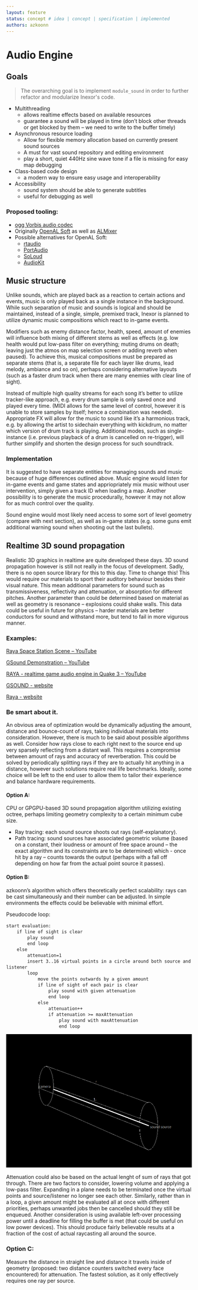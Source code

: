 ```yaml
---
layout: feature
status: concept # idea | concept | specification | implemented
authors: azkoonn
---
```


# Audio Engine
## Goals
> The overarching goal is to implement `module_sound` in order to further refactor and modularize Inexor's code.
* Multithreading
	* allows realtime effects based on available resources
	* guarantee a sound will be played in time
		(don’t block other threads or get blocked by them – we need to write to the buffer timely)
* Asynchronous resource loading
	* Allow for flexible memory allocation based on currently present sound sources
	* A must for vast sound repository and editing environment
	* play a short, quiet 440Hz sine wave tone if a file is missing for easy map debugging
* Class-based code design
	* a modern way to ensure easy usage and interoperability
* Accessibility
	* sound system should be able to generate subtitles
	* useful for debugging as well

### Proposed tooling:
* [ogg Vorbis audio codec](https://xiph.org/vorbis/)
* Originally [OpenAL Soft](https://openal-soft.org/) as well as [ALMixer](https://playcontrol.net/opensource/ALmixer/)
* Possible alternatives for OpenAL Soft:
	* [rtaudio](https://www.music.mcgill.ca/~gary/rtaudio/)
	* [PortAudio](http://www.portaudio.com/)
	* [SoLoud](http://sol.gfxile.net/soloud/)
	* [AudioKit](https://audiokitpro.com/)

## Music structure
Unlike sounds, which are played back as a reaction to certain actions and events, music is only played back as a single instance in the background. While such separation of music and sounds is logical and should be maintained, instead of a single, simple, premixed track, Inexor is planned to utilize dynamic music compositions which react to in-game events.

Modifiers such as enemy distance factor, health, speed, amount of enemies will influence both mixing of different stems as well as effects (e.g. low health would put low-pass filter on everything; muting drums on death; leaving just the atmos on map selection screen or adding reverb when paused). To achieve this, musical compositions must be prepared as separate stems (that is, a separate file for each layer like drums, lead melody, ambiance and so on), perhaps considering alternative layouts (such as a faster drum track when there are many enemies with clear line of sight).

Instead of multiple high quality streams for each song it’s better to utilize tracker-like approach, e.g. every drum sample is only saved once and played every time. (MIDI allows for the same level of control, however it is unable to store samples by itself; hence a combination was needed). Appropriate FX will allow for the music to sound like it’s a harmonious track, e.g. by allowing the artist to sidechain everything with kickdrum, no matter which version of drum track is playing. Additional modes, such as single-instance (i.e. previous playback of a drum is cancelled on re-trigger), will further simplify and shorten the design process for such soundtrack.

### Implementation
It is suggested to have separate entities for managing sounds and music because of huge differences outlined above. Music engine would listen for in-game events and game states and appriopriately mix music without user intervention, simply given a track ID when loading a map.
Another possibility is to generate the music procedurally, however it may not allow for as much control over the quality.

Sound engine would most likely need access to some sort of level geometry (compare with next section), as well as in-game states (e.g. some guns emit additional warning sound when shooting out the last bullets).

## Realtime 3D sound propagation
Realistic 3D graphics in realtime are quite developed these days. 3D sound propagation however is still not really in the focus of development. Sadly, there is no open source library for this to this day. Time to change this!
This would require our materials to sport their auditory behaviour besides their visual nature. This mean additional parameters for sound such as transmissiveness, reflectivity and attenuation, or absorption for different pitches. Another parameter than could be determined based on material as well as geometry is resonance – explosions could shake walls. This data could be useful in future for physics – harder materials are better conductors for sound and withstand more, but tend to fail in more vigurous manner.

### Examples:
[Raya Space Station Scene – YouTube](https://www.youtube.com/watch?v=EWatzCC7rk0)

[GSound Demonstration – YouTube](https://www.youtube.com/watch?v=buU8gPG2cHI)

[RAYA - realtime game audio engine in Quake 3 – YouTube](https://www.youtube.com/watch?v=05EL5SumE_E)

[GSOUND - website](http://gamma.cs.unc.edu/GSOUND/)

[Raya - website](http://www.dsp.agh.edu.pl/en:resources:rayav)

### Be smart about it.
An obvious area of optimization would be dynamically adjusting the amount, distance and bounce-count of rays, taking individual materials into consideration. However, there is much to be said about possible algorithms as well. Consider how rays close to each right next to the source end up very sparsely reflecting from a distant wall. This requires a compromise between amount of rays and accuracy of reverberation. This could be solved by periodically splitting rays if they are to actually hit anything in a distance, however such solutions require real life benchmarks. Ideally, some choice will be left to the end user to allow them to tailor their experience and balance hardware requirements.

#### Option A:
CPU or GPGPU-based 3D sound propagation algorithm utilizing existing octree, perhaps limiting geometry complexity to a certain minimum cube size.
* Ray tracing: each sound source shoots out rays (self-explanatory).
* Path tracing: sound sources have associated geometric volume (based on a constant, their loudness or amount of free space around – the exact algorithm and its constraints are to be determined) which  - once hit by a ray – counts towards the output (perhaps with a fall off depending on how far from the actual point source it passes).

#### Option B:
azkoonn’s algorithm which offers theoretically perfect scalability: rays can be cast simultaneously and their number can be adjusted. In simple environments the effects could be believable with minimal effort.

Pseudocode loop:
```
start evaluation:
	if line of sight is clear
		play sound
		end loop
	else
		attenuation=1
		insert 3..16 virtual points in a circle around both source and listener
		loop
			move the points outwards by a given amount
			if line of sight of each pair is clear
				play sound with given attenuation
				end loop
			else
				attenuation++
				if attenuation >= maxAttenuation
					play sound with maxAttenuation
					end loop
```

![Visual aid for the algorithm](/content/wiki/features/azkoonns_algorithm.png)

Attenuation could also be based on the actual lenght of sum of rays that got through. There are two factors to consider, lowering volume and applying a low-pass filter. Expanding in a plane needs to be terminated once the virtual points and source/listener no longer see each other. Similarly, rather than in a loop, a given amount might be evaluated all at once with different priorities, perhaps unwanted jobs then be cancelled should they still be enqueued. Another consideration is using available left-over processing power until a deadline for filling the buffer is met (that could be useful on low power devices).
This should produce fairly believable results at a fraction of the cost of actual raycasting all around the source.


### Option C:
Measure the distance in straight line and distance it travels inside of geometry (proposed: two distance counters switched every face encountered) for attenuation. The fastest solution, as it only effectively requires one ray per source.
